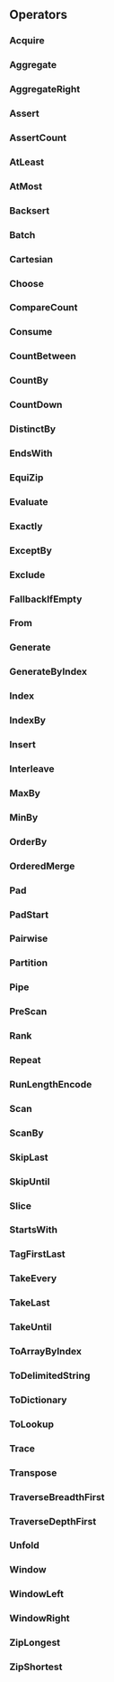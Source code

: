 ## Operators

### Acquire

### Aggregate

### AggregateRight

### Assert

### AssertCount

### AtLeast

### AtMost

### Backsert

### Batch

### Cartesian

### Choose

### CompareCount

### Consume

### CountBetween

### CountBy

### CountDown

### DistinctBy

### EndsWith

### EquiZip

### Evaluate

### Exactly

### ExceptBy

### Exclude

### FallbackIfEmpty

### From

### Generate

### GenerateByIndex

### Index

### IndexBy

### Insert

### Interleave

### MaxBy

### MinBy

### OrderBy

### OrderedMerge

### Pad

### PadStart

### Pairwise

### Partition

### Pipe

### PreScan

### Rank

### Repeat

### RunLengthEncode

### Scan

### ScanBy

### SkipLast

### SkipUntil

### Slice

### StartsWith

### TagFirstLast

### TakeEvery

### TakeLast

### TakeUntil

### ToArrayByIndex

### ToDelimitedString

### ToDictionary

### ToLookup

### Trace

### Transpose

### TraverseBreadthFirst

### TraverseDepthFirst

### Unfold

### Window

### WindowLeft

### WindowRight

### ZipLongest

### ZipShortest